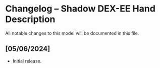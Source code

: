# Changelog – Shadow DEX-EE Hand Description

All notable changes to this model will be documented in this file.

## [05/06/2024]
- Initial release.
